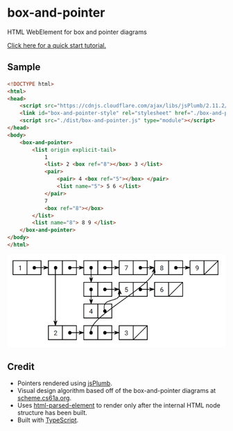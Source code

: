 # box-and-pointer
HTML WebElement for box and pointer diagrams

[Click here for a quick start tutorial.](https://github.com/TheUnlocked/box-and-pointer/wiki/Quick-Start)

## Sample

```html
<!DOCTYPE html>
<html>
<head>
    <script src="https://cdnjs.cloudflare.com/ajax/libs/jsPlumb/2.11.2/js/jsplumb.min.js"></script>
    <link id="box-and-pointer-style" rel="stylesheet" href="./box-and-pointer.css" />
    <script src="./dist/box-and-pointer.js" type="module"></script>
</head>
<body>
    <box-and-pointer>
        <list origin explicit-tail>
            1
            <list> 2 <box ref="8"></box> 3 </list>
            <pair>
                <pair> 4 <box ref="5"></box> </pair>
                <list name="5"> 5 6 </list>
            </pair>
            7
            <box ref="8"></box>
        </list>
        <list name="8"> 8 9 </list>
    </box-and-pointer>
</body>
</html>
```
![](images/listsample1.png)

## Credit
* Pointers rendered using [jsPlumb](https://github.com/jsplumb/jsplumb).
* Visual design algorithm based off of the box-and-pointer diagrams at [scheme.cs61a.org](https://scheme.cs61a.org/).
* Uses [html-parsed-element](https://github.com/WebReflection/html-parsed-element) to render only after the internal HTML node structure has been built.
* Built with [TypeScript](http://typescriptlang.org).
